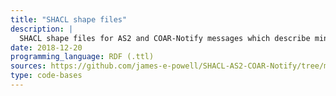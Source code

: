 ```yaml
---
title: "SHACL shape files"
description: |
  SHACL shape files for AS2 and COAR-Notify messages which describe minimum requirements for RDF payloads that utilize either AS2 or both AS2 and the COAR-Notify protocol. 
date: 2018-12-20
programming_language: RDF (.ttl)
sources: https://github.com/james-e-powell/SHACL-AS2-COAR-Notify/tree/main/COAR-Notify
type: code-bases
---
```


